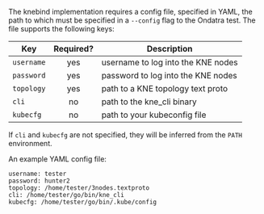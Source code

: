 The knebind implementation requires a config file, specified in YAML, the path
to which must be specified in a `--config` flag to the Ondatra test. The file
supports the following keys:

Key        | Required? | Description
---------- | :-------: | ----------------------------------
`username` | yes       | username to log into the KNE nodes
`password` | yes       | password to log into the KNE nodes
`topology` | yes       | path to a KNE topology text proto
`cli`      | no        | path to the kne_cli binary
`kubecfg`  | no        | path to your kubeconfig file

If `cli` and `kubecfg` are not specified, they will be inferred from the `PATH`
environment.

An example YAML config file:

```
username: tester
password: hunter2
topology: /home/tester/3nodes.textproto
cli: /home/tester/go/bin/kne_cli
kubecfg: /home/tester/go/bin/.kube/config
```
